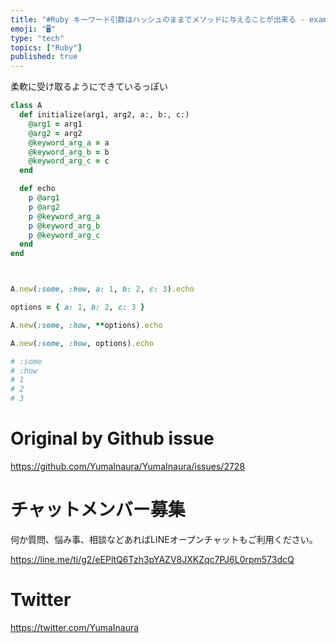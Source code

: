 ```yaml
---
title: "#Ruby キーワード引数はハッシュのままでメソッドに与えることが出来る - example : pass method keyword a"
emoji: "🖥"
type: "tech"
topics: ["Ruby"]
published: true
---
```


柔軟に受け取るようにできているっぽい

```rb
class A
  def initialize(arg1, arg2, a:, b:, c:)
    @arg1 = arg1
    @arg2 = arg2
    @keyword_arg_a = a
    @keyword_arg_b = b
    @keyword_arg_c = c
  end

  def echo
    p @arg1
    p @arg2
    p @keyword_arg_a
    p @keyword_arg_b
    p @keyword_arg_c
  end
end



A.new(:some, :how, a: 1, b: 2, c: 3).echo

options = { a: 1, b: 2, c: 3 }

A.new(:some, :how, **options).echo

A.new(:some, :how, options).echo

# :some
# :how
# 1
# 2
# 3

```

# Original by Github issue

https://github.com/YumaInaura/YumaInaura/issues/2728








<!-- Update From Qiita API -->

# チャットメンバー募集


何か質問、悩み事、相談などあればLINEオープンチャットもご利用ください。

https://line.me/ti/g2/eEPltQ6Tzh3pYAZV8JXKZqc7PJ6L0rpm573dcQ





# Twitter


https://twitter.com/YumaInaura


<!-- Update From Qiita API -->


